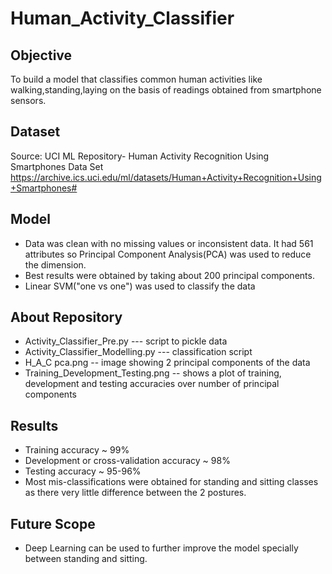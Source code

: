 # Human_Activity_Classifier

## Objective
To build a model that classifies common human activities like walking,standing,laying on the basis of readings obtained from smartphone sensors.
## Dataset
Source: UCI ML Repository-
Human Activity Recognition Using Smartphones Data Set
https://archive.ics.uci.edu/ml/datasets/Human+Activity+Recognition+Using+Smartphones#
## Model
* Data was clean with no missing values or inconsistent data. It had 561 attributes so Principal Component Analysis(PCA) was used to reduce the dimension.
* Best results were obtained by taking about 200 principal components.
* Linear SVM("one vs one") was used to classify the data
## About Repository
* Activity_Classifier_Pre.py --- script to pickle data
* Activity_Classifier_Modelling.py --- classification script
* H_A_C pca.png -- image showing 2 principal components of the data
* Training_Development_Testing.png -- shows a plot of training, development and testing accuracies over number of principal components
## Results
* Training accuracy ~ 99%
* Development or cross-validation accuracy ~ 98%
* Testing accuracy ~ 95-96%
* Most mis-classifications were obtained for standing and sitting classes as there very little difference between the 2 postures.

## Future Scope
* Deep Learning can be used to further improve the model specially between standing and sitting.


